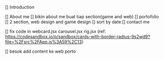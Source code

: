 <!-- [] add micro lighting -->
<!-- [] add plane for surface. -->
<!-- [] start making the UI -->

<!-- [] main gsap di dalem scrollControll -->

<!-- [] add carousell techstack with scrolling animation value -->

[] Introduction
<!-- [] tech stack -->
[] About me
[] bikin about me buat tiap section(game and web)
[] portofolio
  [] 2 section, web design and game design
  [] sort by date
[] contact me

<!-- [] bikin scroll behaviour kaya overlay.jsx buat gerakin tech -->

[] fix code in webcard.jsx carousel.jsx rig.jsx (ref: https://codesandbox.io/p/sandbox/cards-with-border-radius-9s2wd9?file=%2Fsrc%2FApp.js%3A59%2C13)

[] besok add content ke web porto